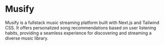 # Musify
Musify is a fullstack music streaming platform built with Next.js and Tailwind CSS. It offers personalized song recommendations based on user listening habits, providing a seamless experience for discovering and streaming a diverse music library.
